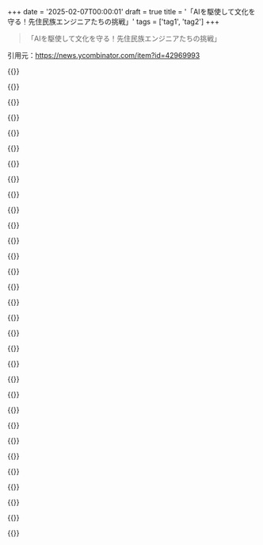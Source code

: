 +++
date = '2025-02-07T00:00:01'
draft = true
title = '「AIを駆使して文化を守る！先住民族エンジニアたちの挑戦」'
tags = ['tag1', 'tag2']
+++

> 「AIを駆使して文化を守る！先住民族エンジニアたちの挑戦」

引用元：https://news.ycombinator.com/item?id=42969993

{{<matomeQuote body="自分、Kikshtって言語を話せる数少ない人間の一人なんだ！言語学、NLP、MLの研究背景持ってるから、この仕事にぴったりな立場なんだけど、まだモデルにKikshtの文法を覚えさせるのは難しいみたい。英語とは全然違うから、訓練データを集める必要があると思うんだよね。Kikshtは動詞の三重接頭辞構造が重要で、語順がほとんど関係ないんだ。とにかく、今後も頑張っていくつもり！" userName="antics" createdAt="2025-02-11T03:05:35" color="#45d325">}}

{{<matomeQuote body="すごい！頑張ってね！自分も中米のローレス言語に取り組んでるけど、そっちも復活に向けて情報を集めてるのかな？Wikiに載ってるリンクいくつか見たんだけど。" userName="ks2048" createdAt="2025-02-11T04:36:32" color="">}}

{{<matomeQuote body="幸運なことに、Kikshtには他の文献や録音された資料が結構残ってるんだ。1900年代初頭にSapirみたいな言語学者に研究されてたし。ただ、復活については少し誤解があるかも。GladysはKikshtの母語話者の最後の一人だけど、話者の最後ではないからね。言語は常に変化するし、1804年に放置されてたら今とは違ったはず。" userName="antics" createdAt="2025-02-11T04:59:59" color="#38d3d3">}}

{{<matomeQuote body="Kikshtって面白い言語だね！その言語に関するリソースとかあったら教えてほしいな。接頭辞のある動詞で一文になるって、めっちゃ面白い言語の特徴だと思う！" userName="amarant" createdAt="2025-02-11T03:55:17" color="">}}

{{<matomeQuote body="残念ながら、Wasq'uとしてはKikshtはコミュニティのものと考えられてるから、誰かに教えてもらったり、学ぶためのリソース探すのはめっちゃ難しいと思うよ。" userName="antics" createdAt="2025-02-11T05:02:25" color="">}}

{{<matomeQuote body="「接頭辞付きの動詞が文になる」ってのが気になってる！こういう文法特徴って結構面白いよね！アグルチネイティング言語って呼ばれてるけど、エスキモー語族、トルコ語、フィンランド語なんかが有名だよ。トルコ語やフィンランド語を学ぶためのリソースはいくらでもあるよ！" userName="thaumasiotes" createdAt="2025-02-11T06:29:24" color="">}}

{{<matomeQuote body="頑張って！良い結果を願ってるよ。LoRAを作って既存のモデルを微調整することになると思うけど、書かれた材料は十分にあるのかな？言語モデルが増えれば、意味構造の違いからくる強みも活かせると思うんだ。" userName="fnordpiglet" createdAt="2025-02-11T04:15:45" color="">}}

{{<matomeQuote body="書かれた資料はそれなりにあるけど、その量で微調整するのはめっちゃ難しいんだよね。でも、関連言語の共有コーパスを使って何か始められるかもしれない！" userName="antics" createdAt="2025-02-11T05:03:51" color="">}}

{{<matomeQuote body="ウィキペディアによると1990年にはKikshtの流暢な話者が69人いたらしいけど、最後の一人が2012年に亡くなったんだって。どうやってその言語を学んだの？" userName="koolba" createdAt="2025-02-11T03:53:26" color="">}}

{{<matomeQuote body="おばあちゃんとGladysの孫から教わったよ。GladysはKikshtが母語の最後の人だったけど、まだ他にも話せる人がいるんだ。" userName="antics" createdAt="2025-02-11T04:55:12" color="">}}

{{<matomeQuote body="llmsの本来の使い方は翻訳だし、最初の頃の文脈の理解はそこから来てるんだよね。llmsが過大評価されてるって言う人もいるけど、これが元のコアなユースケースなんだ。" userName="AnotherGoodName" createdAt="2025-02-11T02:11:19" color="">}}

{{<matomeQuote body="オーストラリアの先住民の俺が何年か前からこの問題に取り組んでる。今はOpenAIで辞書を処理してる段階なんだ。俺の部族の辞書も100kのコンテキストウィンドウに収まる。正直言って、保存は難しいけど、若い人が言語を学ぶのにいいインターフェースがあればそれが勝ちだと思ってる。" userName="thomasfromcdnjs" createdAt="2025-02-11T06:09:28" color="#38d3d3">}}

{{<matomeQuote body="最近、物件の名前付けでChatGPT使って地名の特徴を提案してもらったんだけど、Kaurnaを試したら関連する提案がいっぱい出てきてびっくりした。Google Translateには載ってないけど、ちゃんとKaurnaの辞書とも合ったよ。" userName="prawn" createdAt="2025-02-11T06:52:34" color="">}}

{{<matomeQuote body="LLMの素晴らしい活用法だね！研究者たち頑張れ！ただ、残念ながら多くの言語に残された時間があまりないのが現実。" userName="joshdavham" createdAt="2025-02-11T01:00:52" color="">}}

{{<matomeQuote body="この話題、ちょっと冷めた目で見がちだけど、LLMの本来の目的は言語を総合的にモデル化することなんだからね。名前からしてそう。ハルシネーションは無効な文法や存在しない単語を作ることは滅多にないけど、問題なのは事実で、これって言語保存の目的には関係ないんじゃない？" userName="lolinder" createdAt="2025-02-11T02:40:59" color="">}}

{{<matomeQuote body="強力な言語モデルがあれば、たとえば『フロッピーディスク』をあらゆる絶滅した言語でどう言うかを自信満々に教えたり、コンピュータ以前の言語でも教えたりするかもしれないんだよね。でもそれって面白いけど、あくまで真実じゃないんだよね。" userName="userbinator" createdAt="2025-02-11T02:55:13" color="">}}

{{<matomeQuote body="ほら、言語を話す人が残っていたら、人間も同じことするんじゃない？" userName="ahoef" createdAt="2025-02-11T08:22:47" color="">}}

{{<matomeQuote body="プログラミング言語でのハルシネーションも有効な英語の単語を並べてなんか適当な概念を作り出してるだけだし、新しい単語をゼロから作ってるわけじゃないんだよね。絶滅した言語で『フロッピーディスク』がどう言うかを聞いて、それなりの言い回しを作ったら、それが悪いこととは思わないな。文化遺産に触れたい人は、ちょっとした創造的な使い方には文句ないだろうし、学者は制限を分かってるからね。言語モデルをデータベースとして誤用することが問題なんで、この使い方ならその影響は小さいと思うよ。" userName="lolinder" createdAt="2025-02-11T04:35:57" color="">}}

{{<matomeQuote body="簡単な英語とかPython以外はあんまり強くないみたい。大きなLLMのトーンはちょっと非人間的だし、どこかのマイナーな言語の資料を見つけるのは大変だろうね。" userName="cess11" createdAt="2025-02-11T07:42:07" color="">}}

{{<matomeQuote body="どの言語で失敗したの？ヨーロッパの言語いくつか試したけど、完璧かそれに近いから、特に問題ないよ。" userName="ahoef" createdAt="2025-02-11T08:23:54" color="">}}

{{<matomeQuote body="LLMの実際の利用法って感じ。原住民の言語データを使ってモデルを構築して、文法とか語彙を見つけるのかな。例えば、ナバホ語で「大きな言語モデル」ってどう言うんだろう？LLMが新しい単語を作るかもしれないし、コミュニティがその提案を受け入れたり、変えたりできる。" userName="bitwize" createdAt="2025-02-11T05:02:06" color="">}}

{{<matomeQuote body="趣味でランダムなニッチな言語を学べるAIツールないかな？Toki Ponaとか。" userName="Mengkudulangsat" createdAt="2025-02-11T05:23:08" color="">}}

{{<matomeQuote body="これはマジで役に立つのか疑問。アーカイブにはいいけど、文化の「保存」にはならないんじゃない？文化が生きてないと意味ないし。インドみたいに、一度書かれ始めると、実際の知識が失われがちだよ。AIで言語助ける話は大事だけど、結局お金儲けのネタになってるだけな気がする。" userName="tho23i423434" createdAt="2025-02-11T01:00:04" color="">}}

{{<matomeQuote body="書かれることが始まると、実際の知識が失われやすいっていう話なんだろう。インドなんか見てもそうだし。 それ、どういう意味？英語によるインドの言語の大量消失を気にする知識人はあまりいないみたいだけど。ボリウッドの映画は人気だし、全部ヒンディー語で作られてるじゃん？英語がインド社会でそんなに広まって、ボリウッド映画もほとんど英語で作られるようになる危険があるのかな。" userName="Boldened15" createdAt="2025-02-11T06:20:12" color="">}}

{{<matomeQuote body="文化をドキュメント化してるのはいいことだと思う。文化や言語はツールだと思ってて、役に立たなくなったらもっと機能的なものに置き換えるべきじゃね？" userName="BurningFrog" createdAt="2025-02-11T01:39:57" color="">}}

{{<matomeQuote body="インドやアメリカの知識人たちがインドの言語の大量消失を気にしてないっていうのは驚きだな。他の地域の言語に対してはもっと関心があると思ってたけど。" userName="ks2048" createdAt="2025-02-11T03:32:40" color="">}}

{{<matomeQuote body="LLMが先住民の言語を知ってれば、最後の話者が亡くなっても、未来の世代はその言語を学んでLLMと会話できるんだよ。LLMは先住民族の言語だけじゃなく、新しい言語を学ぶのにもいい使い道だね。それに「悪いイギリスの人がインドを壊した」ってのは、個人的な政治の話に聞こえるな。" userName="aussieguy1234" createdAt="2025-02-11T01:07:03" color="">}}

{{<matomeQuote body="でも、LLMって実際にはトレーニングされたコーパスのロスィ圧縮みたいなもんだから、そのコーパス自体を保存しておけば、将来的にもっといいLLMか何かをトレーニングするために使えるんじゃね？データ保護の理由でコーパスが保存できないってこともあるかもしれないけど、LLM自体は保存できるとか。それにしても、その可能性はあまりに現実的じゃない気がする。" userName="bloak" createdAt="2025-02-11T07:22:32" color="#785bff">}}

{{<matomeQuote body="両方やれって。コーパスの保存とLLMの構築、未来の世代にとって最高のチャンスになるだろ。" userName="crackalamoo" createdAt="2025-02-11T07:41:55" color="#45d325">}}

{{<matomeQuote body="やっとLLMの良い使い道が見つかったな。すでに解決された自動化問題を人間ぽくするだけじゃないってのがポイントだ。" userName="deadbabe" createdAt="2025-02-11T00:46:48" color="#ff5c5c">}}

{{<matomeQuote body="俺も同感。" userName="iamnotsure" createdAt="2025-02-11T07:23:42" color="">}}

